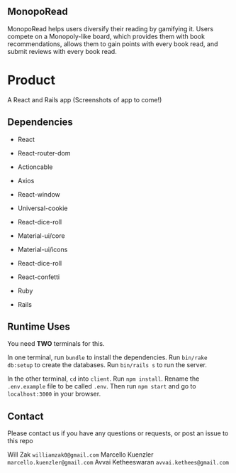 ## MonopoRead

MonopoRead helps users diversify their reading by gamifying it. Users compete on a Monopoly-like board, which provides them with book recommendations, allows them to gain points with every book read, and submit reviews with every book read. 

# Product
A React and Rails app
(Screenshots of app to come!)

## Dependencies

- React
- React-router-dom
- Actioncable
- Axios
- React-window
- Universal-cookie
- React-dice-roll
- Material-ui/core
- Material-ui/icons
- React-dice-roll
- React-confetti


- Ruby
- Rails

## Runtime Uses

You need **TWO** terminals for this.

In one terminal, run `bundle` to install the dependencies. Run `bin/rake db:setup` to create the databases. Run `bin/rails s` to run the server.

In the other terminal, `cd` into `client`. Run `npm install`. Rename the `.env.example` file to be called `.env`. Then run `npm start` and go to `localhost:3000` in your browser.

## Contact

Please contact us if you have any questions or requests, or post an issue to this repo

Will Zak `williamzak0@gmail.com`
Marcello Kuenzler `marcello.kuenzler@gmail.com`
Avvai Ketheeswaran `avvai.kethees@gmail.com`


